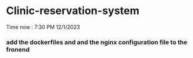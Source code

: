 # Clinic-reservation-system
Time now : 7:30 PM 12/1/2023
<h3>add the dockerfiles and and the nginx configuration file to the fronend <h3>
